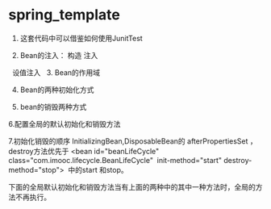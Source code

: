 # spring_template

1. 这套代码中可以借鉴如何使用JunitTest



2. Bean的注入： 
构造 注入

 
设值注入
 
3. Bean的作用域


4. Bean的两种初始化方式


5. bean的销毁两种方式

6.配置全局的默认初始化和销毁方法


7.初始化销毁的顺序
InitializingBean,DisposableBean的 afterPropertiesSet ，destroy方法优先于
 <bean id="beanLifeCycle" class="com.imooc.lifecycle.BeanLifeCycle"  init-method="start" destroy-method="stop"></bean>  中的start 和stop。
 
 下面的全局默认初始化和销毁方法当有上面的两种中的其中一种方法时，全局的方法不再执行。
 <beans xmlns="http://www.springframework.org/schema/beans"
    xmlns:xsi="http://www.w3.org/2001/XMLSchema-instance"
    xsi:schemaLocation="http://www.springframework.org/schema/beans
        http://www.springframework.org/schema/beans/spring-beans.xsd" 
  default-init-method="defautInit" default-destroy-method="defaultDestroy" >
 
 
